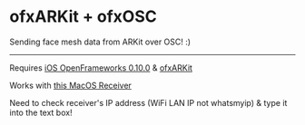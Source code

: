 # ofxARKit + ofxOSC

Sending face mesh data from ARKit over OSC! :)

---

Requires [iOS OpenFrameworks 0.10.0](https://openframeworks.cc/download/) & [ofxARKit](https://github.com/sortofsleepy/ofxARKit)

Works with [this MacOS Receiver](https://github.com/AndresCuervo/ofxARKit-face-receiver)

Need to check receiver's IP address (WiFi LAN IP not whatsmyip) & type it into the text box!
